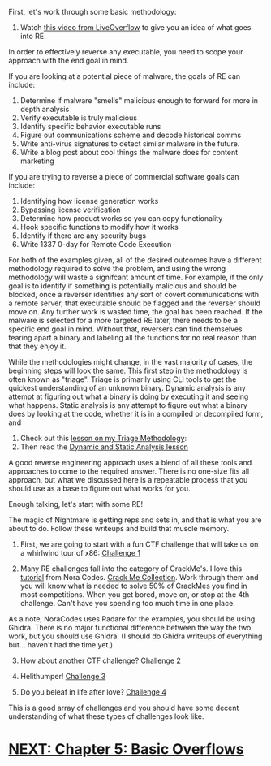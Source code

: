 
First, let's work through some basic methodology: 

1. Watch [this video from LiveOverflow](https://www.youtube.com/watch?v=VroEiMOJPm8) to give you an idea of what goes into RE. 
   
In order to effectively reverse any executable, you need to scope your approach with the end goal in mind. 

If you are looking at a potential piece of malware, the goals of RE can include:
1. Determine if malware "smells" malicious enough to forward for more in depth analysis
2. Verify executable is truly malicious
3. Identify specific behavior executable runs
4. Figure out communications scheme and decode historical comms 
5. Write anti-virus signatures to detect similar malware in the future. 
6. Write a blog post about cool things the malware does for content marketing

If you are trying to reverse a piece of commercial software goals can include:
1. Identifying how license generation works
2. Bypassing license verification
3. Determine how product works so you can copy functionality
4. Hook specific functions to modify how it works 
5. Identify if there are any security bugs
6. Write 1337 0-day for Remote Code Execution 

For both of the examples given, all of the desired outcomes have a different methodology required to solve the problem, and using the wrong methodology will waste a signifcant amount of time. For example, if the only goal is to identify if something is potentially malicious and should be blocked, once a reverser identifies any sort of covert communications with a remote server, that executable should be flagged and the reverser should move on. Any further work is wasted time, the goal has been reached. If the malware is selected for a more targeted RE later, there needs to be a specific end goal in mind. Without that, reversers can find themselves tearing apart a binary and labeling all the functions for no real reason than that they enjoy it.

While the methodologies might change, in the vast majority of cases, the beginning steps will look the same. This first step in the methodology is often known as "triage". Triage is primarily using CLI tools to get the quickest understanding of an unknown binary. Dynamic analysis is any attempt at figuring out what a binary is doing by executing it and seeing what happens. Static analysis is any attempt to figure out what a binary does by looking at the code, whether it is in a compiled or decompiled form, and  

1. Check out this [lesson on my Triage Methodology](methodology/triage.md): 
2. Then read the [Dynamic and Static Analysis lesson](methodology/hybrid.md)

A good reverse engineering approach uses a blend of all these tools and approaches to come to the required answer. There is no one-size fits all approach, but what we discussed here is a repeatable process that you should use as a base to figure out what works for you. 

Enough talking, let's start with some RE! 

The magic of Nightmare is getting reps and sets in, and that is what you are about to do. Follow these writeups and build that muscle memory.


1. First, we are going to start with a fun CTF challenge that will take us on a whirlwind tour of x86: [Challenge 1](csaw18_x86tour_pt1/)

2. Many RE challenges fall into the category of CrackMe's. I love this [tutorial](https://nora.codes/tutorial/an-intro-to-x86_64-reverse-engineering/) from Nora Codes. [Crack Me Collection](https://github.com/NoraCodes/crackmes/). Work through them and you will know what is needed to solve 50% of CrackMes you find in most competitions. When you get bored, move on, or stop at the 4th challenge. Can't have you spending too much time in one place. 

As a note, NoraCodes uses Radare for the examples, you should be using Ghidra. There is no major functional difference between the way the two work, but you should use Ghidra. (I should do Ghidra writeups of everything but... haven't had the time yet.)

3. How about another CTF challenge? [Challenge 2](pico18_strings/)

4. Helithumper! [Challenge 3](helithumper_re/)

5. Do you beleaf in life after love? [Challenge 4](csaw19_beleaf/)

This is a good array of challenges and you should have some decent understanding of what these types of challenges look like. 

# [NEXT: Chapter 5: Basic Overflows](https://github.com/hoppersroppers/nightmare/blob/master/modules/04-Overflows/readme.md)
